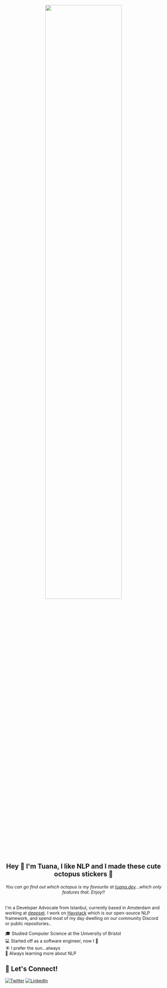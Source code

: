 <p align="center">
  <img width="70%" src="https://user-images.githubusercontent.com/15802862/220481971-ce7feeef-d5a3-4916-b8c3-feaf094e489f.png">  
</p>

<h2 align="center">
Hey 👋 I'm Tuana, I like NLP and I made these cute octopus stickers 🐙
</h2>

<h6 align="center">
You can go find out which octopus is my favourite at <a href="https://tuana.dev">tuana.dev</a>...which <em>only</em> features that. Enjoy!!
</h6>

I'm a Developer Advocate from Istanbul, currently based in Amsterdam and working at [deepset](https://github.com/deepeset-ai). I work on [Haystack](https://haystack.deepset.ai) which is our open-source NLP framework, and spend most of my day dwelling on our community Discord or public repositories..

🎓 Studied Computer Science at the University of Bristol  
💻 Started off as a software engineer, now I 🥑  
☀️ I prefer the sun...always  
🧠 Always learning more about NLP

## 🤗 Let's Connect!
<a href="https://twitter.com/tuanacelik" target="_blank"><img alt="Twitter" src="https://img.shields.io/badge/twitter-%231DA1F2.svg?&style=for-the-badge&logo=twitter&logoColor=white" /></a>
<a href="https://www.linkedin.com/in/tuanacelik" target="_blank"><img alt="LinkedIn" src="https://img.shields.io/badge/linkedin-%230077B5.svg?&style=for-the-badge&logo=linkedin&logoColor=white" /></a>
